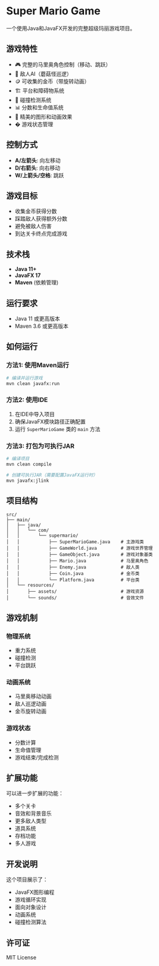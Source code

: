 # Super Mario Game

一个使用Java和JavaFX开发的完整超级玛丽游戏项目。

## 游戏特性

- 🎮 完整的马里奥角色控制（移动、跳跃）
- 👾 敌人AI（蘑菇怪巡逻）
- 🪙 可收集的金币（带旋转动画）
- 🏗️ 平台和障碍物系统
- 🎯 碰撞检测系统
- 📊 分数和生命值系统
- 🎨 精美的图形和动画效果
- � 游戏状态管理

## 控制方式

- **A/左箭头**: 向左移动
- **D/右箭头**: 向右移动
- **W/上箭头/空格**: 跳跃

## 游戏目标

- 收集金币获得分数
- 踩踏敌人获得额外分数
- 避免被敌人伤害
- 到达关卡终点完成游戏

## 技术栈

- **Java 11+**
- **JavaFX 17**
- **Maven** (依赖管理)

## 运行要求

- Java 11 或更高版本
- Maven 3.6 或更高版本

## 如何运行

### 方法1: 使用Maven运行

```bash
# 编译并运行游戏
mvn clean javafx:run
```

### 方法2: 使用IDE

1. 在IDE中导入项目
2. 确保JavaFX模块路径正确配置
3. 运行 `SuperMarioGame` 类的 `main` 方法

### 方法3: 打包为可执行JAR

```bash
# 编译项目
mvn clean compile

# 创建可执行JAR（需要配置JavaFX运行时）
mvn javafx:jlink
```

## 项目结构

```
src/
├── main/
│   ├── java/
│   │   └── com/
│   │       └── supermario/
│   │           ├── SuperMarioGame.java    # 主游戏类
│   │           ├── GameWorld.java         # 游戏世界管理
│   │           ├── GameObject.java        # 游戏对象基类
│   │           ├── Mario.java             # 马里奥角色
│   │           ├── Enemy.java             # 敌人类
│   │           ├── Coin.java              # 金币类
│   │           └── Platform.java          # 平台类
│   └── resources/
│       ├── assets/                        # 游戏资源
│       └── sounds/                        # 音效文件
```

## 游戏机制

### 物理系统
- 重力系统
- 碰撞检测
- 平台跳跃

### 动画系统
- 马里奥移动动画
- 敌人巡逻动画
- 金币旋转动画

### 游戏状态
- 分数计算
- 生命值管理
- 游戏结束/完成检测

## 扩展功能

可以进一步扩展的功能：
- 多个关卡
- 音效和背景音乐
- 更多敌人类型
- 道具系统
- 存档功能
- 多人游戏

## 开发说明

这个项目展示了：
- JavaFX图形编程
- 游戏循环实现
- 面向对象设计
- 动画系统
- 碰撞检测算法

## 许可证

MIT License
